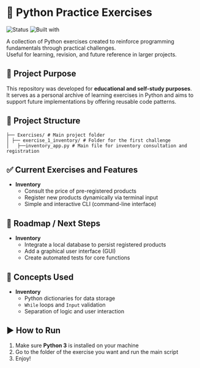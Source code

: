 # 🐍 Python Practice Exercises

![Status](https://img.shields.io/badge/status-completed-blue)
![Built with](https://img.shields.io/badge/built%20with-Python%203.13-yellow)

A collection of Python exercises created to reinforce programming fundamentals through practical challenges.  
Useful for learning, revision, and future reference in larger projects.

## 🎯 Project Purpose

This repository was developed for **educational and self-study purposes**.  
It serves as a personal archive of learning exercises in Python and aims to support future implementations by offering reusable code patterns.

## 📁 Project Structure

``` 
├── Exercises/ # Main project folder
│ ├── exercise_1_inventory/ # Folder for the first challenge
│   ├──inventory_app.py # Main file for inventory consultation and registration
```

## ✅ Current Exercises and Features

- **Inventory** 
    - Consult the price of pre-registered products
    - Register new products dynamically via terminal input
    - Simple and interactive CLI (command-line interface)

## 🚀 Roadmap / Next Steps

- **Inventory**
    - Integrate a local database to persist registered products
    - Add a graphical user interface (GUI)
    - Create automated tests for core functions

## 🧠 Concepts Used

- **Inventory**
    - Python dictionaries for data storage  
    - `While` loops and `Input` validation  
    - Separation of logic and user interaction

## ▶️ How to Run

1. Make sure **Python 3** is installed on your machine
2. Go to the folder of the exercise you want and run the main script
3. Enjoy!
